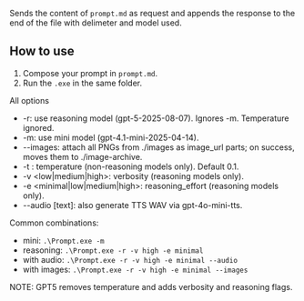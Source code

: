 Sends the content of `prompt.md` as request and appends the response to the end of the file with delimeter and model used.

## How to use

1. Compose your prompt in `prompt.md`.
2. Run the `.exe` in the same folder.

All options
- -r: use reasoning model (gpt-5-2025-08-07). Ignores -m. Temperature ignored.
- -m: use mini model (gpt-4.1-mini-2025-04-14).
- --images: attach all PNGs from ./images as image_url parts; on success, moves them to ./image-archive.
- -t <float>: temperature (non-reasoning models only). Default 0.1.
- -v <low|medium|high>: verbosity (reasoning models only).
- -e <minimal|low|medium|high>: reasoning_effort (reasoning models only).
- --audio [text]: also generate TTS WAV via gpt-4o-mini-tts.

Common combinations:
* mini: `.\Prompt.exe -m`
* reasoning: `.\Prompt.exe -r -v high -e minimal`
* with audio: `.\Prompt.exe -r -v high -e minimal --audio`
* with images: `.\Prompt.exe -r -v high -e minimal --images`

NOTE: GPT5 removes temperature and adds verbosity and reasoning flags.
